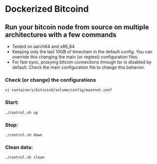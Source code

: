 # Dockerized Bitcoind
## Run your bitcoin node from source on multiple architectures with a few commands

* Tested on aarch64 and x86_64
* Keeping only the last 10GB of timechain in the default config. You can override this changing the main (or regtest) configuration files.
* For fast sync, proxying bitcoin connections through tor is disabled by default. Check the main configuration file to change this behavior.

### Check (or change) the configurations
```
vi containers/bitcoind/volume/config/mainnet.conf
```

### Start:
```
./control.sh up
```

### Stop:
```
./control.sh down
```

### Clean data:
```
./control.sh clean
```
